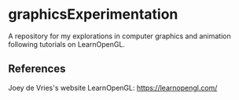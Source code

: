 # graphicsExperimentation
A repository for my explorations in computer graphics and animation following tutorials on LearnOpenGL.
## References 
Joey de Vries's website LearnOpenGL: https://learnopengl.com/
